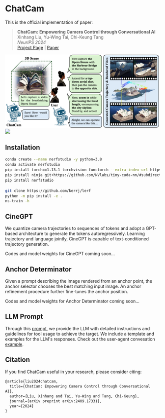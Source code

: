 # ChatCam
This is the official implementation of paper:

> **ChatCam: Empowering Camera Control through Conversational AI**    
> Xinhang Liu, Yu-Wing Tai, Chi-Keung Tang   
> *NeurIPS 2024*    
> [Project Page](https://xinhangliu.com/chatcam) | [Paper](https://arxiv.org/abs/2409.17331)

<div>
<img src="imgs/teaser.png"/>
<img src="imgs/result.gif"/>
</div>


## Installation
```bash
conda create --name nerfstudio -y python=3.8
conda activate nerfstudio
pip install torch==1.13.1 torchvision functorch --extra-index-url https://download.pytorch.org/whl/cu117
pip install ninja git+https://github.com/NVlabs/tiny-cuda-nn/#subdirectory=bindings/torch
pip install nerfstudio

git clone https://github.com/kerrj/lerf
python -m pip install -e .
ns-train -h
```

## CineGPT
We quantize camera trajectories to sequences of tokens and adopt a GPT-based architecture to generate the tokens autoregressively. Learning trajectory and language jointly, CineGPT is capable of text-conditioned trajectory generation.

Codes and model weights for CineGPT coming soon...

## Anchor Determinator
Given a prompt describing the image rendered from an anchor point, the anchor selector chooses the best matching input image. An anchor refinement procedure further fine-tunes the anchor position.

Codes and model weights for Anchor Determinator coming soon...

## LLM Prompt
Through this [prompt](LLM_prompt/basic_prompt), we provide the LLM with detailed instructions and guidelines for tool usage to achieve the target. We include a template and examples for the LLM's responses. Check out the user-agent convesation [example](LLM_prompt/chat_example.md).


## Citation
If you find ChatCam useful in your research, please consider citing:
```
@article{liu2024chatcam,
  title={ChatCam: Empowering Camera Control through Conversational AI},
  author={Liu, Xinhang and Tai, Yu-Wing and Tang, Chi-Keung},
  journal={arXiv preprint arXiv:2409.17331},
  year={2024}
}
```
